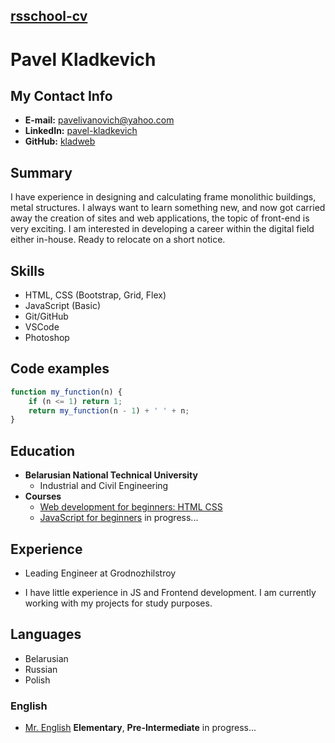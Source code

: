 ## [rsschool-cv](rsccool-cv)


# Pavel Kladkevich

## My Contact Info

* **E-mail:** [pavelivanovich@yahoo.com](pavelivanovich@yahoo.com)
* **LinkedIn:** [pavel-kladkevich](https://www.linkedin.com/in/pavel-kladkevich/)
* **GitHub:** [kladweb](https://github.com/kladweb)

## Summary

I have experience in designing and calculating frame monolithic buildings, metal structures.
I always want to learn something new, and now got carried away the creation of sites and web applications, the topic of front-end is very еxciting. I am interested in developing a career within the digital field either in-house. Ready to relocate on a short notice.

## Skills

* HTML, CSS (Bootstrap, Grid, Flex)
* JavaScript (Basic)
* Git/GitHub
* VSCode
* Photoshop

## Code examples

```js
function my_function(n) {
    if (n <= 1) return 1;
    return my_function(n - 1) + ' ' + n;
}
```
## Education

* **Belarusian National Technical University**
    * Industrial and Civil Engineering
* **Courses**
    * [Web development for beginners: HTML CSS](https://stepik.org/cert/1431615)
    * [JavaScript for beginners](https://stepik.org/cert/1524028) in progress...


## Experience

* Leading Engineer at Grodnozhilstroy

* I have little experience in JS and Frontend development. I am currently working with my projects for study purposes.

## Languages

- Belarusian 
- Russian
- Polish
### English 
-  [Mr. English](https://mrenglish.by/) **Elementary**, **Pre-Intermediate** in progress...
<br>
<br>
